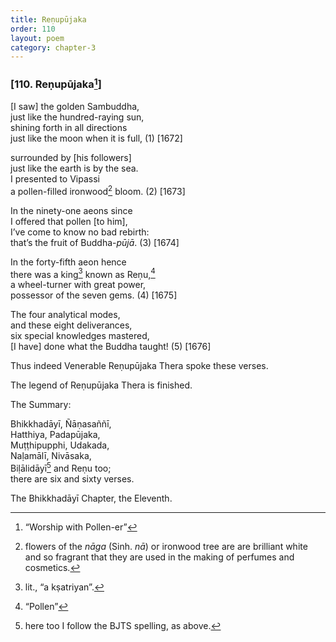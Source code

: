 ```yaml
---
title: Reṇupūjaka
order: 110
layout: poem
category: chapter-3
---
```


### \[110. Reṇupūjaka[^1]\]

\[I saw\] the golden Sambuddha,  
just like the hundred-raying sun,  
shining forth in all directions  
just like the moon when it is full, (1) \[1672\]

surrounded by \[his followers\]  
just like the earth is by the sea.  
I presented to Vipassi  
a pollen-filled ironwood[^2] bloom. (2) \[1673\]

In the ninety-one aeons since  
I offered that pollen \[to him\],  
I’ve come to know no bad rebirth:  
that’s the fruit of Buddha-*pūjā*. (3) \[1674\]

In the forty-fifth aeon hence  
there was a king[^3] known as Reṇu,[^4]  
a wheel-turner with great power,  
possessor of the seven gems. (4) \[1675\]

The four analytical modes,  
and these eight deliverances,  
six special knowledges mastered,  
\[I have\] done what the Buddha taught! (5) \[1676\]

Thus indeed Venerable Reṇupūjaka Thera spoke these verses.

The legend of Reṇupūjaka Thera is finished.

The Summary:

Bhikkhadāyī, Ñāṇasaññī,  
Hatthiya, Padapūjaka,  
Muṭṭhipupphi, Udakada,  
Naḷamālī, Nivāsaka,  
Biḷālidāyī[^5] and Reṇu too;  
there are six and sixty verses.

The Bhikkhadāyī Chapter, the Eleventh.

[^1]: “Worship with Pollen-er”

[^2]: flowers of the *nāga* (Sinh. *nā*) or ironwood tree are are brilliant white and so fragrant that they are used in the making of perfumes and cosmetics.

[^3]: lit., “a kṣatriyan”.

[^4]: “Pollen”

[^5]: here too I follow the BJTS spelling, as above.
